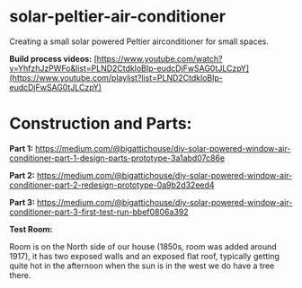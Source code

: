 # solar-peltier-air-conditioner
Creating a small solar powered Peltier airconditioner for small spaces.

**Build process videos:**
[https://www.youtube.com/watch?v=YhfzhJzPWFo&list=PLND2CtdkloBIp-eudcDjFwSAG0tJLCzpY](https://www.youtube.com/playlist?list=PLND2CtdkloBIp-eudcDjFwSAG0tJLCzpY)

# Construction and Parts:

**Part 1:**
https://medium.com/@bigattichouse/diy-solar-powered-window-air-conditioner-part-1-design-parts-prototype-3a1abd07c86e

**Part 2:**
https://medium.com/@bigattichouse/diy-solar-powered-window-air-conditioner-part-2-redesign-prototype-0a9b2d32eed4

**Part 3:**
https://medium.com/@bigattichouse/diy-solar-powered-window-air-conditioner-part-3-first-test-run-bbef0806a392


**Test Room:**

Room is on the North side of our house (1850s, room was added around 1917), it has two exposed walls and an exposed flat roof, typically getting quite hot in the afternoon when the sun is in the west we do have a tree there.

